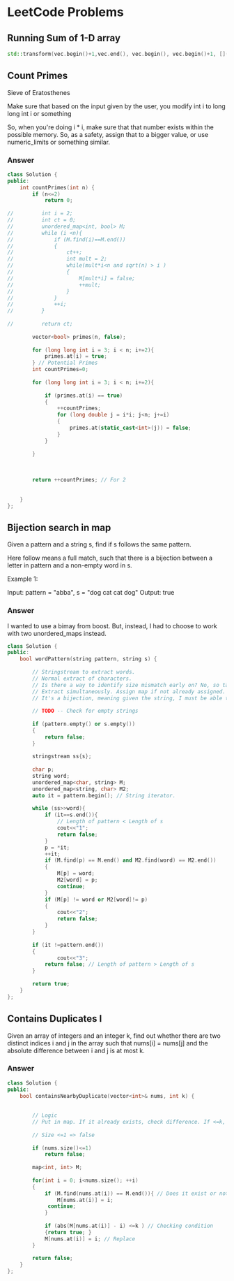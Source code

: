 # LeetCode Problems

## Running Sum of 1-D array

```C++
std::transform(vec.begin()+1,vec.end(), vec.begin(), vec.begin()+1, [](int a, int b){return a + b;}); 
```

## Count Primes

Sieve of Eratosthenes

Make sure that based on the input given by the user, you modify int i to long long int i or something

So, when you're doing i * i, make sure that that number exists within the possible memory. So, as a safety, assign that to a bigger value, or use numeric_limits or something similar. 

### Answer

```C++
class Solution {
public:
    int countPrimes(int n) {
        if (n<=2)
            return 0;
        
//         int i = 2;
//         int ct = 0;
//         unordered_map<int, bool> M;
//         while (i <n){
//             if (M.find(i)==M.end())
//             {
//                 ct++;
//                 int mult = 2;
//                 while(mult*i<n and sqrt(n) > i )
//                 {
//                     M[mult*i] = false;
//                     ++mult;
//                 }
//             }
//             ++i;
//         }
        
//         return ct;
        
        vector<bool> primes(n, false);
        
        for (long long int i = 3; i < n; i+=2){
            primes.at(i) = true;
        } // Potential Primes
        int countPrimes=0;
        
        for (long long int i = 3; i < n; i+=2){
         
            if (primes.at(i) == true)
            {
                ++countPrimes;
                for (long double j = i*i; j<n; j+=i)
                {
                    primes.at(static_cast<int>(j)) = false;
                }
            }
            
        }
        
        
        
        return ++countPrimes; // For 2
        
        
    }
};
```

## Bijection search in map 

Given a pattern and a string s, find if s follows the same pattern.

Here follow means a full match, such that there is a bijection between a letter in pattern and a non-empty word in s.

Example 1:

Input: pattern = "abba", s = "dog cat cat dog"
Output: true

### Answer

I wanted to use a bimay from boost. But, instead, I had to choose to work with two unordered_maps instead. 
```C++
class Solution {
public:
    bool wordPattern(string pattern, string s) {
        
        // Stringstream to extract words.
        // Normal extract of characters.
        // Is there a way to identify size mismatch early on? No, so take lite
        // Extract simultaneously. Assign map if not already assigned. If already assigned, see if they match. 
        // It's a bijection, meaning given the string, I must be able to find the corresponding character as well.
        
        // TODO -- Check for empty strings 
        
        if (pattern.empty() or s.empty())
        {
            return false;
        }
        
        stringstream ss{s};
        
        char p;
        string word;
        unordered_map<char, string> M;
        unordered_map<string, char> M2;
        auto it = pattern.begin(); // String iterator.
        
        while (ss>>word){
            if (it==s.end()){
                // Length of pattern < Length of s
                cout<<"1";
                return false;
            }
            p = *it;
            ++it;
            if (M.find(p) == M.end() and M2.find(word) == M2.end())
            {
                M[p] = word;
                M2[word] = p;
                continue;
            }
            if (M[p] != word or M2[word]!= p) 
            {
                cout<<"2";
                return false;
            }
        }
        
        if (it !=pattern.end())
        {
                cout<<"3";
            return false; // Length of pattern > Length of s
        }
            
        return true;
    }
};
```

## Contains Duplicates I
Given an array of integers and an integer k, find out whether there are two distinct indices i and j in the array such that nums[i] = nums[j] and the absolute difference between i and j is at most k.


### Answer

```C++
class Solution {
public:
    bool containsNearbyDuplicate(vector<int>& nums, int k) {
        
        
        // Logic
        // Put in map. If it already exists, check difference. If <=k, true, else replace and continue
        
        // Size <=1 => false
        
        if (nums.size()<=1)
            return false;
        
        map<int, int> M;
        
        for(int i = 0; i<nums.size(); ++i)
        {
            if (M.find(nums.at(i)) == M.end()){ // Does it exist or not in map. If not, add element
                M[nums.at(i)] = i; 
             continue;   
            }
            
            if (abs(M[nums.at(i)] - i) <=k ) // Checking condition
            {return true; }
            M[nums.at(i)] = i; // Replace
        }
        
        return false;       
    }
};
```
